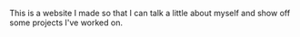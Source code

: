This is a website I made so that I can talk a little about myself and show off some projects I've worked on.
